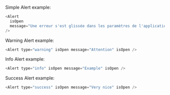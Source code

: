 Simple Alert example:

```js
<Alert
  isOpen
  message="Une erreur s'est glissée dans les paramètres de l'application. Veuillez recommencer les manipulations. Si cela persiste veuillez contacter votre administrateur."
/>
```

Warning Alert example:

```js
<Alert type="warning" isOpen message="Attention" isOpen />
```

Info Alert example:

```js
<Alert type="info" isOpen message="Example" isOpen />
```

Success Alert example:

```js
<Alert type="success" isOpen message="Very nice" isOpen />
```

